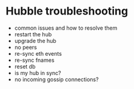 # Hubble troubleshooting

- common issues and how to resolve them
- restart the hub
- upgrade the hub
- no peers
- re-sync eth events
- re-sync fnames
- reset db
- is my hub in sync?
- no incoming gossip connections?